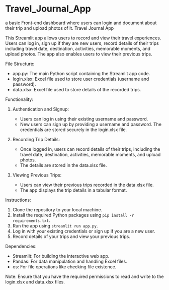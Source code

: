 # Travel_Journal_App
a basic Front-end dashboard where users can login and document about their trip and upload photos of it.
Travel Journal App

This Streamlit app allows users to record and view their travel experiences. Users can log in, sign up if they are new users, record details of their trips including travel date, destination, activities, memorable moments, and upload photos. The app also enables users to view their previous trips.

File Structure:
- app.py: The main Python script containing the Streamlit app code.
- login.xlsx: Excel file used to store user credentials (username and password).
- data.xlsx: Excel file used to store details of the recorded trips.

Functionality:
1. Authentication and Signup:
   - Users can log in using their existing username and password.
   - New users can sign up by providing a username and password. The credentials are stored securely in the login.xlsx file.

2. Recording Trip Details:
   - Once logged in, users can record details of their trips, including the travel date, destination, activities, memorable moments, and upload photos.
   - The details are stored in the data.xlsx file.

3. Viewing Previous Trips:
   - Users can view their previous trips recorded in the data.xlsx file.
   - The app displays the trip details in a tabular format.

Instructions:
1. Clone the repository to your local machine.
2. Install the required Python packages using `pip install -r requirements.txt`.
3. Run the app using `streamlit run app.py`.
4. Log in with your existing credentials or sign up if you are a new user.
5. Record details of your trips and view your previous trips.

Dependencies:
- Streamlit: For building the interactive web app.
- Pandas: For data manipulation and handling Excel files.
- os: For file operations like checking file existence.

Note: Ensure that you have the required permissions to read and write to the login.xlsx and data.xlsx files.
